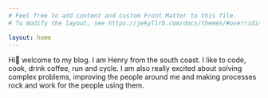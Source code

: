```yaml
---
# Feel free to add content and custom Front Matter to this file.
# To modify the layout, see https://jekyllrb.com/docs/themes/#overriding-theme-defaults

layout: home
---
```


Hi👋 welcome to my blog. I am Henry from the south coast. I like to code, cook, drink coffee, run and cycle. I am also really excited about solving complex problems, improving the people around me and making processes rock and work for the people using them. 